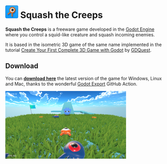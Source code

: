 # <img src="icon.png" width="40px" height="40px"/> Squash the Creeps 

**Squash the Creeps** is a freeware game developed in the [Godot Engine](https://godotengine.org/) where you control a squid-like creature and squash incoming enemies.

It is based in the isometric 3D game of the same name implemented in the tutorial [Create Your First Complete 3D Game with Godot](https://youtu.be/YiE9tcoCfhE) by [GDQuest](https://www.gdquest.com/).

## Download

You can **[download here](https://github.com/telmotrooper/squash-the-creeps/releases/latest)** the latest version of the game for Windows, Linux and Mac, thanks to the wonderful [Godot Export](https://github.com/firebelley/godot-export) GitHub Action.

<img src="screenshot.png" width="75%" height="75%" />
